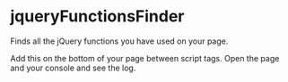 jqueryFunctionsFinder
=====================

Finds all the jQuery functions you have used on your page.

Add this on the bottom of your page between script tags.
Open the page and your console and see the log.

